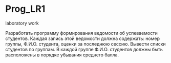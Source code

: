 # Prog_LR1
laboratory work

Разработать программу формирования ведомости об успеваемости студентов. Каждая запись этой ведомости должна содержать: номер группы, Ф.И.О. студента, оценки за последнюю сессию. Вывести списки студентов по группам. В каждой группе Ф.И.О. студентов должны быть расположены в порядке убывания среднего балла.


